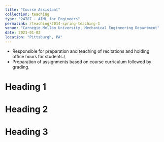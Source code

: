 ```yaml
---
title: "Course Assistant"
collection: teaching
type: "24787 - AIML for Engineers"
permalink: /teaching/2014-spring-teaching-1
venue: "Carnegie Mellon University, Mechanical Engineering Department"
date: 2021-01-02
location: "Pittsburgh, PA"
---
```


* Responsible for preparation and teaching of recitations and holding office hours for students.\
* Preparation of assignments based on course curriculum followed by grading.

Heading 1
======

Heading 2
======

Heading 3
======